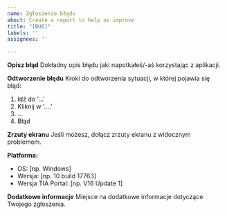 ```yaml
---
name: Zgłoszenie błędu
about: Create a report to help us improve
title: "[BUG]"
labels: ''
assignees: ''

---
```


**Opisz błąd**
Dokładny opis błędu jaki napotkałeś/-aś korzystając z aplikacji.

**Odtworzenie błędu**
Kroki do odtworzenia sytuacji, w której pojawia się błąd:
1. Idź do '...'
2. Kliknij w '....'
3. ...
4. Błąd

**Zrzuty ekranu**
Jeśli możesz, dołącz zrzuty ekranu z widocznym problemem.

**Platforma:**
 - OS: [np. Windows]
 - Wersja: [np. 10 build 17763]
 - Wersja TIA Portal: [np. V16 Update 1]

**Dodatkowe informacje**
Miejsce na dodatkowe informacje dotyczące Twojego zgłoszenia.
